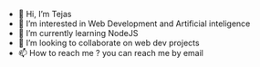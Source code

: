 - 👋 Hi, I’m Tejas
- 👀 I’m interested in Web Development and Artificial inteligence 
- 🌱 I’m currently learning NodeJS
- 💞️ I’m looking to collaborate on web dev projects
- 📫 How to reach me ? you can reach me by email

<!---
tejas-langote/tejas-langote is a ✨ special ✨ repository because its `README.md` (this file) appears on your GitHub profile.
You can click the Preview link to take a look at your changes.
--->

